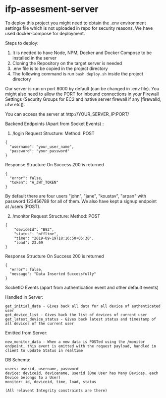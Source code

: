 # ifp-assesment-server

To deploy this project you might need to obtain the .env environment settings file which is not uploaded in repo for security reasons. We have used docker-compose for deployment.

Steps to deploy:

1) It is needed to have Node, NPM, Docker and Docker Compose to be installed in the server
2) Cloning the Repository on the target server is needed
3) .env file is to be copied in the project directory
4) The following command is run
`
bash deploy.sh
`
inside the project directory

Our server is run on port 8000 by default (can be changed in .env file). You might also need to allow the PORT for inbound connections in your Firewall Settings (Security Groups for EC2 and native server firewall if any [firewalld, ufw etc]).

You can access the server at http://YOUR_SERVER_IP:PORT/

Backend Endpoints (Apart from Socket Events) :
1) /login
Request Structure:
Method: POST
```
{
  "username": "your_user_name",
  "password": "your_password"
}
```

Response Structure
On Success 200 is returned
```
{
  "error": false,
  "token": "A_JWT_TOKEN"
}
```
By default there are four users "john", "jane", "koustav", "arpan" with password 123456789 for all of them.
We also have kept a signup endpoint at /users (POST).

2) /monitor
Request Structure:
Method: POST
```
{
	"deviceId": "B92",
	"status": "offline",
	"time": "2019-09-19T18:16:50+05:30",
	"load": 23.69
}
```

Response Structure
On Success 200 is returned
```
{
  "error": false, 
  "message": "Data Inserted Successfully"
}
```
SocketIO Events (apart from authentication event and other default events)

Handled in Server:

```
get_initial_data - Gives back all data for all device of authenticated user
get_device_list - Gives back the list of devices of current user
get_latest_device_status - Gives back latest status and timestamp of all devices of the current user
```

Emitted from Server:
```
new_monitor_data - When a new data is POSTed using the /monitor endpoint, this event is emitted with the request payload, handled in client to update Status in realtime
```

DB Schema:
```
users: userid, username, password
device: deviceid, devicename, userid (One User has Many Devices, each Device belongs to a User)
monitor: id, deviceid, time, load, status

(All relavent Integrity constraints are there)
```
